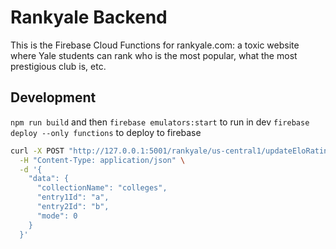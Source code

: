 # Rankyale Backend

This is the Firebase Cloud Functions for rankyale.com: a toxic website where Yale students can rank who is the most popular, what the most prestigious club is, etc.

## Development

`npm run build` and then `firebase emulators:start` to run in dev
`firebase deploy --only functions` to deploy to firebase

```bash
curl -X POST "http://127.0.0.1:5001/rankyale/us-central1/updateEloRating" \
  -H "Content-Type: application/json" \
  -d '{
    "data": {
      "collectionName": "colleges",
      "entry1Id": "a",
      "entry2Id": "b",
      "mode": 0
    }
  }'
```